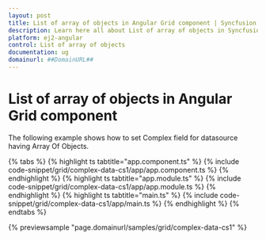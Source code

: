 ```yaml
---
layout: post
title: List of array of objects in Angular Grid component | Syncfusion
description: Learn here all about List of array of objects in Syncfusion Angular Grid component of Syncfusion Essential JS 2 and more.
platform: ej2-angular
control: List of array of objects 
documentation: ug
domainurl: ##DomainURL##
---
```


# List of array of objects in Angular Grid component

The following example shows how to set Complex field for datasource having Array Of Objects.

{% tabs %}
{% highlight ts tabtitle="app.component.ts" %}
{% include code-snippet/grid/complex-data-cs1/app/app.component.ts %}
{% endhighlight %}
{% highlight ts tabtitle="app.module.ts" %}
{% include code-snippet/grid/complex-data-cs1/app/app.module.ts %}
{% endhighlight %}
{% highlight ts tabtitle="main.ts" %}
{% include code-snippet/grid/complex-data-cs1/app/main.ts %}
{% endhighlight %}
{% endtabs %}
  
{% previewsample "page.domainurl/samples/grid/complex-data-cs1" %}